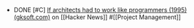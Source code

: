 - DONE [#C] [If architects had to work like programmers (1995) (gksoft.com)](https://news.ycombinator.com/item?id=39449424) on [[Hacker News]] #[[Project Management]]